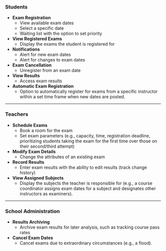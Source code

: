 ### **Students**

- **Exam Registration**
  - View available exam dates
  - Select a specific date
  - Waiting list with the option to set priority
- **View Registered Exams**
  - Display the exams the student is registered for
- **Notifications**
  - Alert for new exam dates
  - Alert for changes to exam dates
- **Exam Cancellation**
  - Unregister from an exam date
- **View Results**
  - Access exam results
- **Automatic Exam Registration**
  - Option to automatically register for exams from a specific instructor within a set time frame when new dates are posted.

---

### **Teachers**

- **Schedule Exams**
  - Book a room for the exam
  - Set exam parameters (e.g., capacity, time, registration deadline, prioritizing students taking the exam for the first time over those on their second/third attempt)
- **Modify Exam Details**
  - Change the attributes of an existing exam
- **Record Results**
  - Enter exam results with the ability to edit results (track change history)
- **View Assigned Subjects**
  - Display the subjects the teacher is responsible for (e.g., a course coordinator assigns exam dates for a subject and designates other instructors as examiners).

---

### **School Administration**

- **Results Archiving**
  - Archive exam results for later analysis, such as tracking course pass rates
- **Cancel Exam Dates**
  - Cancel exams due to extraordinary circumstances (e.g., a flood).
